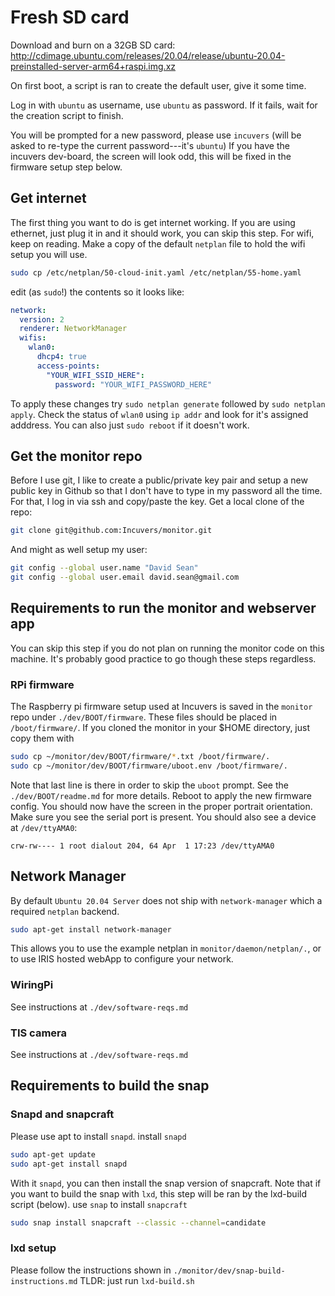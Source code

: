 # Fresh SD card
Download and burn on a 32GB SD card:
http://cdimage.ubuntu.com/releases/20.04/release/ubuntu-20.04-preinstalled-server-arm64+raspi.img.xz

On first boot, a script is ran to create the default user, give it some time.

Log in with `ubuntu` as username, use `ubuntu` as password.
If it fails, wait for the creation script to finish.

You will be prompted for a new password, please use `incuvers` (will be asked to re-type the current  password---it's `ubuntu`)
If you have the incuvers dev-board, the screen will look odd, this will be fixed in the firmware setup step below.

## Get internet
The first thing you want to do is get internet working.
If you are using ethernet, just plug it in and it should work, you can skip this step.
For wifi, keep on reading.
Make a copy of the default `netplan` file to hold the wifi setup you will use.
```bash
sudo cp /etc/netplan/50-cloud-init.yaml /etc/netplan/55-home.yaml
```
edit (as `sudo`!) the contents  so it looks like:
``` yaml
network:
  version: 2
  renderer: NetworkManager
  wifis:
    wlan0:
      dhcp4: true
      access-points:
        "YOUR_WIFI_SSID_HERE":
          password: "YOUR_WIFI_PASSWORD_HERE"
```
To apply these changes try `sudo netplan generate` followed by `sudo netplan apply`.
Check the status of `wlan0` using `ip addr` and look for it's assigned adddress.
You can also just `sudo reboot` if it doesn't work.

## Get the monitor repo
Before I use git, I like to create a public/private key pair and setup a new public key in Github so that I don't have to type in my password all the time.
For that, I log in via ssh and copy/paste the key.
Get a local clone of the repo:
``` bash
git clone git@github.com:Incuvers/monitor.git
```
And might as well setup my user:
```bash
git config --global user.name "David Sean"
git config --global user.email david.sean@gmail.com
```


## Requirements to run the monitor and webserver app
You can skip this step if you do not plan on running the monitor code on this machine.
It's probably good practice to go though these steps regardless.


### RPi firmware
The Raspberry pi firmware setup used at Incuvers is saved in the `monitor` repo under `./dev/BOOT/firmware`.
These files should be placed in `/boot/firmware/`.
If you cloned the monitor in your $HOME directory, just copy them with
``` bash
sudo cp ~/monitor/dev/BOOT/firmware/*.txt /boot/firmware/.
sudo cp ~/monitor/dev/BOOT/firmware/uboot.env /boot/firmware/.
```
Note that last line is there in order to skip the `uboot` prompt. See the `./dev/BOOT/readme.md` for more details.
Reboot to apply the new firmware config.
You should now have the screen in the proper portrait orientation.
Make sure you see the serial port is present.
You should also see a device at `/dev/ttyAMA0`:
```
crw-rw---- 1 root dialout 204, 64 Apr  1 17:23 /dev/ttyAMA0
```

## Network Manager
By default `Ubuntu 20.04 Server` does not ship with `network-manager` which a required `netplan` backend.
``` bash
sudo apt-get install network-manager
```
This allows you to use the example netplan in `monitor/daemon/netplan/.`, or to use IRIS hosted webApp to configure your network.


### WiringPi
See instructions at `./dev/software-reqs.md`

### TIS camera
See instructions at `./dev/software-reqs.md`

## Requirements to build the snap

### Snapd and snapcraft
Please use apt to install `snapd`.
install `snapd`
``` bash
sudo apt-get update
sudo apt-get install snapd
```

With it `snapd`, you can then install the snap version of snapcraft.
Note that if you want to build the snap with `lxd`, this step will be ran by the lxd-build script (below).
use `snap` to install `snapcraft`
``` bash
sudo snap install snapcraft --classic --channel=candidate
```

### lxd setup
Please follow the instructions shown in  `./monitor/dev/snap-build-instructions.md`
TLDR: just run `lxd-build.sh`
